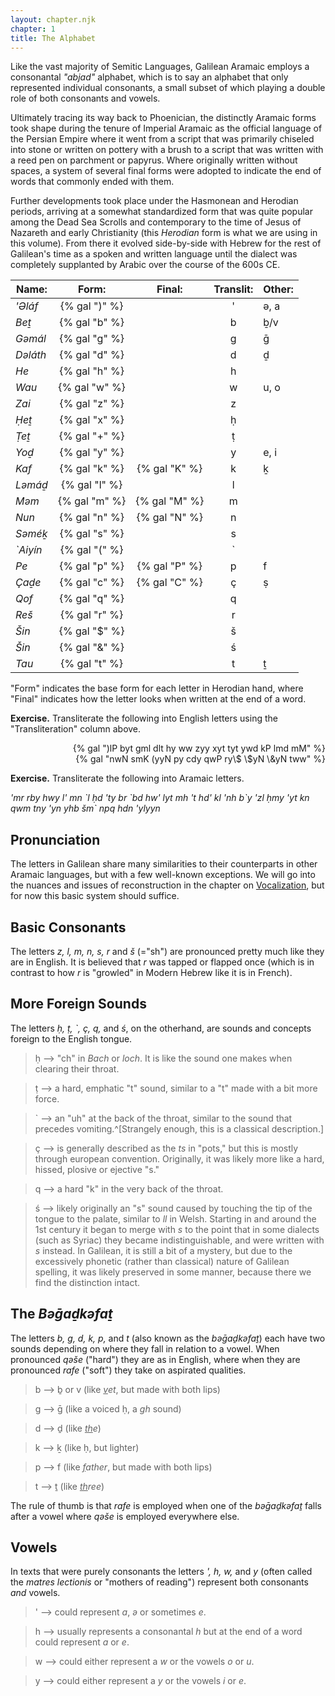 ```yaml
---
layout: chapter.njk
chapter: 1
title: The Alphabet
---
```


Like the vast majority of Semitic Languages, Galilean Aramaic employs a consonantal *"abjad"* alphabet, which is to say an alphabet that only represented individual consonants, a small subset of which playing a double role of both consonants and vowels. 

Ultimately tracing its way back to Phoenician, the distinctly Aramaic forms took shape during the tenure of Imperial Aramaic as the official language of the Persian Empire where it went from a script that was primarily chiseled into stone or written on pottery with a brush to a script that was written with a reed pen on parchment or papyrus. Where originally written without spaces, a system of several final forms were adopted to indicate the end of words that commonly ended with them.

Further developments took place under the Hasmonean and Herodian periods, arriving at a somewhat standardized form that was quite popular among the Dead Sea Scrolls and contemporary to the time of Jesus of Nazareth and early Christianity (this *Herodian* form is what we are using in this volume). From there it evolved side-by-side with Hebrew for the rest of Galilean's time as a spoken and written language until the dialect was completely supplanted by Arabic over the course of the 600s CE.

| Name:     | Form:         | Final:        | Translit: | Other: |
| --------- | :-----------: | :-----------: | :-------: | ------ |
| *'Əláf*   | {% gal ")" %} |               | '         | ə, a   |
| *Beṯ*     | {% gal "b" %} |               | b         | ḇ/v    |
| *Gəmál*   | {% gal "g" %} |               | g         | ḡ      |
| *Dəláth*  | {% gal "d" %} |               | d         | ḏ      |
| *He*      | {% gal "h" %} |               | h         |        |
| *Wau*     | {% gal "w" %} |               | w         | u, o   |
| *Zai*     | {% gal "z" %} |               | z         |        |
| *Ḥeṯ*     | {% gal "x" %} |               | ḥ         |        |
| *Ṭeṯ*     | {% gal "+" %} |               | ṭ         |        |
| *Yoḏ*     | {% gal "y" %} |               | y         | e, i   |
| *Kaf*     | {% gal "k" %} | {% gal "K" %} | k         | ḵ      |
| *Ləmáḏ*   | {% gal "l" %} |               | l         |        |
| *Məm*     | {% gal "m" %} | {% gal "M" %} | m         |        |
| *Nun*     | {% gal "n" %} | {% gal "N" %} | n         |        |
| *Səméḵ*   | {% gal "s" %} |               | s         |        |
| *`Aiyín*  | {% gal "(" %} |               | `         |        |
| *Pe*      | {% gal "p" %} | {% gal "P" %} | p         | f      |
| *Çaḏe*    | {% gal "c" %} | {% gal "C" %} | ç         | ṣ      |
| *Qof*     | {% gal "q" %} |               | q         |        |
| *Reš*     | {% gal "r" %} |               | r         |        |
| *Šin*     | {% gal "$" %} |               | š         |        |
| *Šin*     | {% gal "&" %} |               | ś         |        |
| *Tau*     | {% gal "t" %} |               | t         | ṯ      |

"Form" indicates the base form for each letter in Herodian hand, where "Final" indicates how the letter looks when written at the end of a word. 

**Exercise.** Transliterate the following into English letters using the "Transliteration" column above.

<div style="text-align:right">
{% gal ")lP byt gml dlt hy ww zyy xyt tyt ywd kP lmd mM" %}<br>
{% gal "nwN smK (yyN py cdy qwP ry\$ \$yN \&yN tww" %}
</div>

**Exercise.** Transliterate the following into Aramaic letters.

*'mr rby hwy l' mn \`l ḥd 'ty br \`bd hw' lyt mh 't hd' kl 'nh b\`y 'zl ḥmy 'yt kn qwm tny 'yn yhb šm` npq hdn 'ylyyn*

## Pronunciation

The letters in Galilean share many similarities to their counterparts in other Aramaic languages, but with a few well-known exceptions. We will go into the nuances and issues of reconstruction in the chapter on [Vocalization](/chapter/vocalization), but for now this basic system should suffice.

## Basic Consonants

The letters *z, l, m, n, s, r* and *š* (="sh") are pronounced pretty much like they are in English. It is believed that *r* was tapped or flapped once (which is in contrast to how *r* is "growled" in Modern Hebrew like it is in French).

## More Foreign Sounds

The letters *ḥ, ṭ, `, ç, q,* and *ś*, on the otherhand, are sounds and concepts foreign to the English tongue.

> ḥ ⟶ "ch" in *Bach* or *loch*. It is like the sound one makes when clearing their throat.

> ṭ ⟶ a hard, emphatic "t" sound, similar to a "t" made with a bit more force.

> ` ⟶ an "uh" at the back of the throat, similar to the sound that precedes vomiting.^[Strangely enough, this is a classical description.]

> ç ⟶ is generally described as the *ts* in "pots," but this is mostly through european convention. Originally, it was likely more like a hard, hissed, plosive or ejective "s."

> q ⟶ a hard "k" in the very back of the throat.

> ś ⟶ likely originally an "s" sound caused by touching the tip of the tongue to the palate, similar to *ll* in Welsh. Starting in and around the 1st century it began to merge with *s* to the point that in some dialects (such as Syriac) they became indistinguishable, and were written with *s* instead. In Galilean, it is still a bit of a mystery, but due to the excessively phonetic (rather than classical) nature of Galilean spelling, it was likely preserved in some manner, because there we find the distinction intact.

## The *Bəḡaḏkəfaṯ* 

The letters *b, g, d, k, p,* and *t* (also known as the *bəḡaḏkəfaṯ*) each have two sounds depending on where they fall in relation to a vowel. When pronounced *qəše* ("hard") they are as in English, where when they are pronounced *rafe* ("soft") they take on aspirated qualities.

> b ⟶ ḇ or v (like *<u>v</u>et*, but made with both lips)

> g ⟶ ḡ (like a voiced ḥ, a *gh* sound)

> d ⟶ ḏ (like *<u>th</u>e*)

> k ⟶ ḵ (like ḥ, but lighter)

> p ⟶ f (like *<u>f</u>ather*, but made with both lips)

> t ⟶ ṯ (like *<u>th</u>ree*)

The rule of thumb is that *rafe* is employed when one of the *bəḡaḏkəfaṯ* falls after a vowel where *qəše* is employed everywhere else.

## Vowels

In texts that were purely consonants the letters *', h, w,* and *y* (often called the *matres lectionis* or "mothers of reading") represent both consonants *and* vowels.

> '  ⟶ could represent *a*, *ə* or sometimes *e*.

> h ⟶ usually represents a consonantal *h* but at the end of a word could represent *a* or *e*.

> w  ⟶ could either represent a *w* or the vowels *o* or *u*.

> y  ⟶ could either represent a *y* or the vowels *i* or *e*.

<!--

%\noindent
%For final \textit{a} the letter \textit{h} is used "by default."\footnote{Although both \textit{h} and \textit{'} are found in manuscripts for final \textit{a}, the latter (outside of words with established final \textit{'}) is a result of "corrections" (read: well-intentioned mistakes) made by Eastern Aramaic-speaking scribes.} These can be combined into various ways to represent a variety of vowel sequences depending on where they fall in a word:
%
%
%\noindent\begin{tabu} to \textwidth {X[l] X[l]}
%\Gal{)y-} ⟶ initial \textit{i-} or \textit{e-}	&	\Gal{-)y} ⟶ final \textit{-ai} or \textit{-a\"{e}}.		\\
%\Gal{)yy-} ⟶ initial \textit{ai-}			&	\Gal{-yh}  ⟶ final \textit{-e}		\\
%\Gal{)w-} ⟶ initial \textit{o-} or \textit{u-}	&	\Gal{-yyh}  ⟶ final \textit{-(a)yya}	\\
%\Gal{)ww-} ⟶ initial \textit{au-}	&		\\
%\end{tabu}
%
%\noindent
%For example: \Gal{)wwyr} = \textit{awer} ("air"), \Gal{tryyN} = either \textit{t\uh{}raiyin} or \textit{t\uh{}rayan}.
%
%Intermittent \textit{\uh{}} and \textit{a} vowels outside of the above examples were not noted without the use of Vocalization Markings.
%
%\noindent{Exercise.} Transliterate the following into Aramaic letters using the appropriate vowel letters:
%
%\textit{yom, melta}
-->